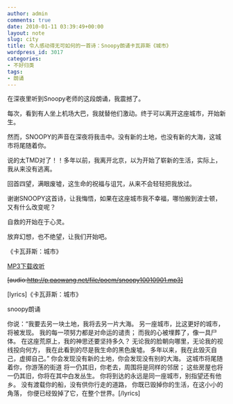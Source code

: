 ```yaml
---
author: admin
comments: true
date: 2010-01-11 03:39:49+00:00
layout: note
slug: city
title: 令人感动得无可如何的一首诗：Snoopy朗诵卡瓦菲斯《城市》
wordpress_id: 3017
categories:
- 不好归类
tags:
- 朗诵
---
```


在深夜里听到Snoopy老师的这段朗诵，我震撼了。

每次，看到有人坐上机场大巴，我就替他们激动。终于可以离开这座城市，开始新生。

然而，SNOOPY的声音在深夜将我击中。没有新的土地，也没有新的大海，这城市将尾随着你。

说的太TMD对了！！多年以前，我离开北京，以为开始了崭新的生活，实际上，我从来没有逃离。

回首四望，满眼废墟，这生命的祝福与诅咒，从来不会轻轻把我放过。

谢谢SNOOPY这首诗，让我悔悟，如果在这座城市我不幸福，哪怕搬到波士顿，又有什么改变呢？

自救的开始在于心灵。

放弃幻想，也不绝望，让我们开始吧。

《卡瓦菲斯：城市》

[MP3下载收听](http://p.paowang.net/file/poem/snoopy10010901.mp3)

<del>[audio:http://p.paowang.net/file/poem/snoopy10010901.mp3]</del>

[lyrics]《卡瓦菲斯：城市》

snoopy朗诵

你说：“我要去另一块土地，我将去另一片大海。
另一座城市，比这更好的城市，将被发现。
我的每一项努力都是对命运的谴责；
而我的心被埋葬了，像一具尸体。
在这座荒原上，我的神思还要坚持多久？
无论我的脸朝向哪里，无论我的视线投向何方，
我在此看到的尽是我生命的黑色废墟。
多年以来，我在此毁灭自己，虚掷自己。”
你会发现没有新的土地，你会发现没有别的大海。
这城市将尾随着你，你游荡的街道
将一仍其旧，你老去，周围将是同样的邻居；
这些房屋也将一仍其旧，你将在其中白发丛生。
你将到达的永远是同一座城市，别指望还有他乡。
没有渡载你的船，没有供你行走的道路，
你既已毁掉你的生活，在这小小的角落，
你便已经毁掉了它，在整个世界。[/lyrics]
